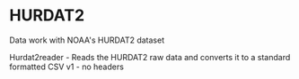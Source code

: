 # HURDAT2
Data work with NOAA's HURDAT2 dataset


Hurdat2reader - Reads the HURDAT2 raw data and converts it to a standard formatted CSV
v1 - no headers

